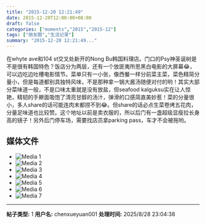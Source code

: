 ```yaml
---
title: "2015-12-20 12:21:49"
date: 2015-12-20T12:00:00+08:00
draft: false
categories: ["moments","2015","2015-12"]
tags: ["朋友圈","生活记录"]
summary: "2015-12-20 12:21:49..."
---
```


在whyte ave和104 st交叉处新开的Nong Bu韩国料理店。门口的Psy神圣诞树是不是很有韩国特色？饭店分为两层，还有一个放匪夷所思黑白电影的大屏幕😂，可以边吃边吐槽电影情节。菜单只有一小张，像西餐一样分前菜主菜，菜色精简分量小，但是每道都别具独特风味，不是那种拿一锅大酱汤随便对付的哟！其实大部分菜味道一般，不是口味太重就是没有放盐，但seafood kalguksu实在让人惊艳，精韧的手擀面吸饱了清亮甘醇的汤汁，弹滑的口感简直美妙惹！菜的分量很小，多人share的话可能连肉末都捞不到😂。但share的话必点生菜卷烤五花肉，分量足味道也比较赞。这个地址以前是卖衣服的，所以后门有一盏超级显瘦拉长身高的镜子！另外后门停车场，需要找店员拿parking pass，车才不会被拖哟。

## 媒体文件

- ![Media 1](/Moments/photos/2015-12-20/201512201221490.jpg)
- ![Media 2](/Moments/photos/2015-12-20/201512201221491.jpg)
- ![Media 3](/Moments/photos/2015-12-20/201512201221492.jpg)
- ![Media 4](/Moments/photos/2015-12-20/201512201221493.jpg)
- ![Media 5](/Moments/photos/2015-12-20/201512201221494.jpg)
- ![Media 6](/Moments/photos/2015-12-20/201512201221495.jpg)
- ![Media 7](/Moments/photos/2015-12-20/201512201221496.jpg)

---

**帖子类型:** 1
**用户名:** chenxueyuan001
**处理时间:** 2025/8/28 23:04:38